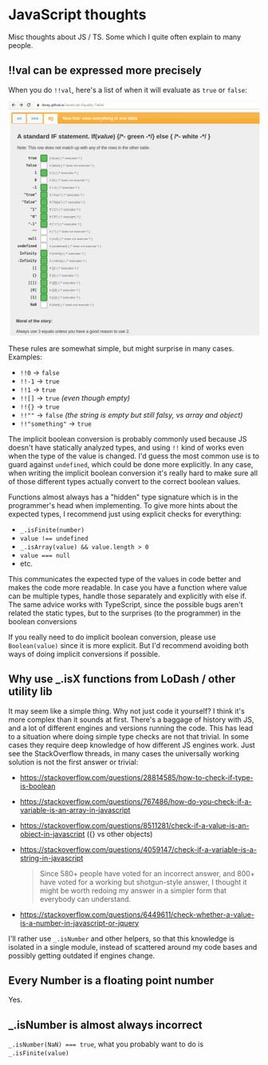 # JavaScript thoughts

Misc thoughts about JS / TS. Some which I quite often explain to many people.

## !!val can be expressed more precisely

When you do `!!val`, here's a list of when it will evaluate as `true` or `false`:

![](javascript-if-table.png)

These rules are somewhat simple, but might surprise in many cases. Examples:

* `!!0` -> `false`
* `!!-1` -> `true`
* `!!1` -> `true`
* `!![]` -> `true` *(even though empty)*
* `!!{}` -> `true`
* `!!""` -> `false` *(the string is empty but still falsy, vs array and object)*
* `!!"something"` -> `true`

The implicit boolean conversion is probably commonly used because JS doesn't have statically analyzed types, and using `!!` kind of works even when
the type of the value is changed. I'd guess the most common use is to guard against `undefined`, which could be done more explicitly. 
In any case, when writing the implicit boolean conversion it's really hard to make sure all of those different types 
actually convert to the correct boolean values.

Functions almost always has a "hidden" type signature which is in the programmer's head when implementing. To give more
hints about the expected types, I recommend just using explicit checks for everything:

* `_.isFinite(number)`
* `value !== undefined`
* `_.isArray(value) && value.length > 0` 
* `value === null`
* etc.

This communicates the expected type of the values in code better and makes the code more readable.
In case you have a function where value can be multiple types, handle those separately and explicitly with else if. 
The same advice works with TypeScript, since the possible bugs aren't related the static types, but to the surprises 
(to the programmer) in the boolean conversions

If you really need to do implicit boolean conversion, please use `Boolean(value)` since it is more explicit. But I'd recommend avoiding both 
ways of doing implicit conversions if possible.


## Why use _.isX functions from LoDash / other utility lib

It may seem like a simple thing. Why not just code it yourself? I think it's more complex than it sounds at first. 
There's a baggage of history with JS, and a lot of different engines and versions running the code. This has lead to a situation
where doing simple type checks are not that trivial. In some cases they require deep knowledge of how different JS engines work. Just see the StackOverflow threads, in many cases the universally working solution is not the first answer or trivial:

* https://stackoverflow.com/questions/28814585/how-to-check-if-type-is-boolean
* https://stackoverflow.com/questions/767486/how-do-you-check-if-a-variable-is-an-array-in-javascript
* https://stackoverflow.com/questions/8511281/check-if-a-value-is-an-object-in-javascript ({} vs other objects)
* https://stackoverflow.com/questions/4059147/check-if-a-variable-is-a-string-in-javascript

   > Since 580+ people have voted for an incorrect answer, and 800+ have voted for a working but shotgun-style answer, I thought it might be worth redoing my answer in a simpler form that everybody can understand.

* https://stackoverflow.com/questions/6449611/check-whether-a-value-is-a-number-in-javascript-or-jquery

I'll rather use `_.isNumber` and other helpers, so that this knowledge is isolated in a single module, instead of scattered around my code bases
and possibly getting outdated if engines change.

## Every Number is a floating point number

Yes.

## _.isNumber is almost always incorrect

`_.isNumber(NaN) === true`, what you probably want to do is `_.isFinite(value)`


